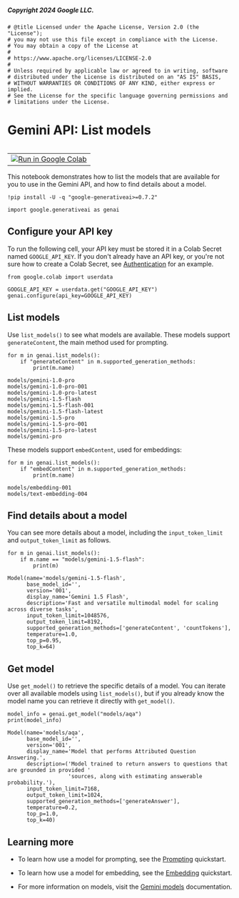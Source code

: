 ##### Copyright 2024 Google LLC.


```
# @title Licensed under the Apache License, Version 2.0 (the "License");
# you may not use this file except in compliance with the License.
# You may obtain a copy of the License at
#
# https://www.apache.org/licenses/LICENSE-2.0
#
# Unless required by applicable law or agreed to in writing, software
# distributed under the License is distributed on an "AS IS" BASIS,
# WITHOUT WARRANTIES OR CONDITIONS OF ANY KIND, either express or implied.
# See the License for the specific language governing permissions and
# limitations under the License.
```

# Gemini API: List models


<table align="left">
  <td>
    <a target="_blank" href="https://colab.research.google.com/github/google-gemini/cookbook/blob/main/quickstarts/Models.ipynb"><img src="../images/colab_logo_32px.png" />Run in Google Colab</a>
  </td>
</table>

This notebook demonstrates how to list the models that are available for you to use in the Gemini API, and how to find details about a model.


```
!pip install -U -q "google-generativeai>=0.7.2"
```


```
import google.generativeai as genai
```

## Configure your API key

To run the following cell, your API key must be stored it in a Colab Secret named `GOOGLE_API_KEY`. If you don't already have an API key, or you're not sure how to create a Colab Secret, see [Authentication](https://github.com/google-gemini/cookbook/blob/main/quickstarts/Authentication.ipynb) for an example.


```
from google.colab import userdata

GOOGLE_API_KEY = userdata.get("GOOGLE_API_KEY")
genai.configure(api_key=GOOGLE_API_KEY)
```

## List models

Use `list_models()` to see what models are available. These models support `generateContent`, the main method used for prompting.


```
for m in genai.list_models():
    if "generateContent" in m.supported_generation_methods:
        print(m.name)
```

    models/gemini-1.0-pro
    models/gemini-1.0-pro-001
    models/gemini-1.0-pro-latest
    models/gemini-1.5-flash
    models/gemini-1.5-flash-001
    models/gemini-1.5-flash-latest
    models/gemini-1.5-pro
    models/gemini-1.5-pro-001
    models/gemini-1.5-pro-latest
    models/gemini-pro
    

These models support `embedContent`, used for embeddings:


```
for m in genai.list_models():
    if "embedContent" in m.supported_generation_methods:
        print(m.name)
```

    models/embedding-001
    models/text-embedding-004
    

## Find details about a model

You can see more details about a model, including the `input_token_limit` and `output_token_limit` as follows.


```
for m in genai.list_models():
    if m.name == "models/gemini-1.5-flash":
        print(m)
```

    Model(name='models/gemini-1.5-flash',
          base_model_id='',
          version='001',
          display_name='Gemini 1.5 Flash',
          description='Fast and versatile multimodal model for scaling across diverse tasks',
          input_token_limit=1048576,
          output_token_limit=8192,
          supported_generation_methods=['generateContent', 'countTokens'],
          temperature=1.0,
          top_p=0.95,
          top_k=64)
    

## Get model

Use `get_model()` to retrieve the specific details of a model. You can iterate over all available models using `list_models()`, but if you already know the model name you can retrieve it directly with `get_model()`.


```
model_info = genai.get_model("models/aqa")
print(model_info)
```

    Model(name='models/aqa',
          base_model_id='',
          version='001',
          display_name='Model that performs Attributed Question Answering.',
          description=('Model trained to return answers to questions that are grounded in provided '
                       'sources, along with estimating answerable probability.'),
          input_token_limit=7168,
          output_token_limit=1024,
          supported_generation_methods=['generateAnswer'],
          temperature=0.2,
          top_p=1.0,
          top_k=40)
    

## Learning more

* To learn how use a model for prompting, see the [Prompting](https://github.com/google-gemini/cookbook/blob/main/quickstarts/Prompting.ipynb) quickstart.

* To learn how use a model for embedding, see the [Embedding](https://github.com/google-gemini/cookbook/blob/main/quickstarts/Embeddings.ipynb) quickstart.

* For more information on models, visit the [Gemini models](https://ai.google.dev/models/gemini) documentation.
